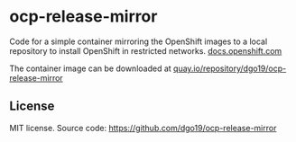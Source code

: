 # ocp-release-mirror

Code for a simple container mirroring the OpenShift images to a local repository to install OpenShift in restricted networks. [docs.openshift.com](https://docs.openshift.com/container-platform/4.2/installing/installing_restricted_networks/installing-restricted-networks-preparations.html)

The container image can be downloaded at [quay.io/repository/dgo19/ocp-release-mirror](https://quay.io/repository/dgo19/ocp-release-mirror)

## License

MIT license. Source code: https://github.com/dgo19/ocp-release-mirror

